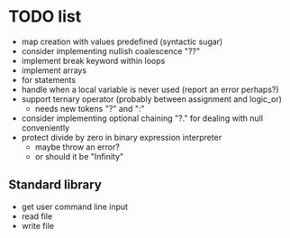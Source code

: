# TODO list

* map creation with values predefined (syntactic sugar)
* consider implementing nullish coalescence "??"
* implement break keyword within loops
* implement arrays
* for statements
* handle when a local variable is never used (report an error perhaps?)
* support ternary operator (probably between assignment and logic_or)
    * needs new tokens "?" and ":"
* consider implementing optional chaining "?." for dealing with null conveniently
* protect divide by zero in binary expression interpreter
    * maybe throw an error?
    * or should it be "Infinity"

## Standard library

* get user command line input
* read file
* write file
